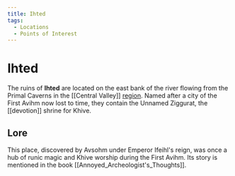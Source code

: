 ```yaml
---
title: Ihted
tags:
  - Locations
  - Points of Interest
---
```


# Ihted

The ruins of **Ihted** are located on the east bank of the river flowing from the Primal Caverns in the [[Central Valley]] [region](/Regions). Named after a city of the First Avihm now lost to time, they contain the Unnamed Ziggurat, the [[devotion]] shrine for Khive.

## Lore
This place, discovered by Avsohm under Emperor Ifeihl's reign, was once a hub of runic magic and Khive worship during the First Avihm.
Its story is mentioned in the book [[Annoyed_Archeologist's_Thoughts]].
